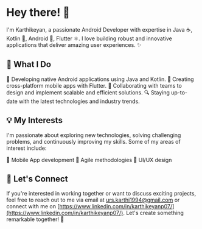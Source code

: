 # Hey there! 👋

I'm Karthikeyan, a passionate Android Developer with expertise in Java ☕, Kotlin 🎯, Android 📱, Flutter ⚛️. I love building robust and innovative applications that deliver amazing user experiences. ✨

## 🚀 What I Do

📱 Developing native Android applications using Java and Kotlin.
📱 Creating cross-platform mobile apps with Flutter.
👥 Collaborating with teams to design and implement scalable and efficient solutions.
🔍 Staying up-to-date with the latest technologies and industry trends.

## 💡 My Interests

I'm passionate about exploring new technologies, solving challenging problems, and continuously improving my skills. Some of my areas of interest include:

📱 Mobile App development
🔄 Agile methodologies
💅 UI/UX design

## 🌱 Let's Connect

If you're interested in working together or want to discuss exciting projects, feel free to reach out to me via email at urs.karthi1994@gmail.com or connect with me on [https://www.linkedin.com/in/karthikeyanp07/](https://www.linkedin.com/in/karthikeyanp07/). Let's create something remarkable together! 🤝
